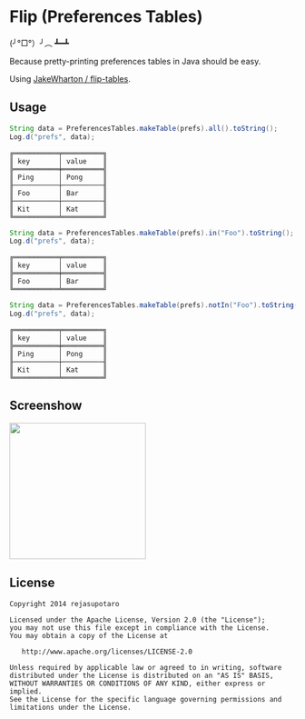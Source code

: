 Flip (Preferences Tables)
=============

(╯°□°）╯︵ ┻━┻

Because pretty-printing preferences tables in Java should be easy.

Using [JakeWharton / flip-tables](https://github.com/JakeWharton/flip-tables).

Usage
-----

```java
String data = PreferencesTables.makeTable(prefs).all().toString();
Log.d("prefs", data);
```
```
╔═══════════╤══════════╗
║ key       │ value    ║
╠═══════════╪══════════╣
║ Ping      │ Pong     ║
╟───────────┼──────────╢
║ Foo       │ Bar      ║
╟───────────┼──────────╢
║ Kit       │ Kat      ║
╚═══════════╧══════════╝
```

```java
String data = PreferencesTables.makeTable(prefs).in("Foo").toString();
Log.d("prefs", data);
```
```
╔═══════════╤══════════╗
║ key       │ value    ║
╠═══════════╪══════════╣
║ Foo       │ Bar      ║
╚═══════════╧══════════╝
```

```java
String data = PreferencesTables.makeTable(prefs).notIn("Foo").toString();
Log.d("prefs", data);
```
```
╔═══════════╤══════════╗
║ key       │ value    ║
╠═══════════╪══════════╣
║ Ping      │ Pong     ║
╟───────────┼──────────╢
║ Kit       │ Kat      ║
╚═══════════╧══════════╝
```

Screenshow
-------

<img src="https://raw.github.com/rejasupotaro/flip-preferences-tables/master/screenshot.png" width="240">

License
-------

    Copyright 2014 rejasupotaro

    Licensed under the Apache License, Version 2.0 (the "License");
    you may not use this file except in compliance with the License.
    You may obtain a copy of the License at

       http://www.apache.org/licenses/LICENSE-2.0

    Unless required by applicable law or agreed to in writing, software
    distributed under the License is distributed on an "AS IS" BASIS,
    WITHOUT WARRANTIES OR CONDITIONS OF ANY KIND, either express or implied.
    See the License for the specific language governing permissions and
    limitations under the License.
